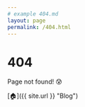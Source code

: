 ```yaml
---
# example 404.md
layout: page
permalink: /404.html
---
```


# 404

Page not found! :cold_sweat:

[:house:]({{ site.url }} "Blog")

